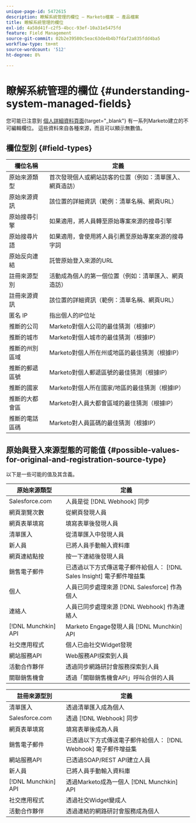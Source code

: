 ```yaml
---
unique-page-id: 5472615
description: 瞭解系統管理的欄位 — Marketo檔案 — 產品檔案
title: 瞭解系統管理的欄位
exl-id: 4a58d41f-c2f5-4bcc-93ef-10a31e5475fd
feature: Field Management
source-git-commit: 02b2e39580c5eac63de4b4b7fdaf2a835fdd4ba5
workflow-type: tm+mt
source-wordcount: '512'
ht-degree: 8%

---
```


# 瞭解系統管理的欄位 {#understanding-system-managed-fields}

您可能已注意到 [個人詳細資料頁面](/help/marketo/product-docs/core-marketo-concepts/smart-lists-and-static-lists/managing-people-in-smart-lists/using-the-person-detail-page.md){target="_blank"} 有一系列Marketo建立的不可編輯欄位。 這些資料來自各種來源，而且可以顯示無數值。

## 欄位型別 {#field-types}

| **欄位名稱** | **定義** |
|---|---|
| 原始來源類型 | 首次發現個人或網站訪客的位置（例如：清單匯入、網頁造訪） |
| 原始來源資訊 | 該位置的詳細資訊（範例：清單名稱、網頁URL） |
| 原始搜尋引擎 | 如果適用，將人員轉至原始專案來源的搜尋引擎 |
| 原始搜尋片語 | 如果適用，會使用將人員引薦至原始專案來源的搜尋字詞 |
| 原始反向連結 | 託管原始登入來源的URL |
| 註冊來源型別 | 活動成為個人的第一個位置（例如：清單匯入、網頁造訪） |
| 註冊來源資訊 | 該位置的詳細資訊（範例：清單名稱、網頁URL） |
| 匿名 IP | 指出個人的IP位址 |
| 推斷的公司 | Marketo對個人公司的最佳猜測（根據IP） |
| 推斷的城市 | Marketo對個人城市的最佳猜測（根據IP） |
| 推斷的州別區域 | Marketo對個人所在州或地區的最佳猜測（根據IP） |
| 推斷的郵遞區號 | Marketo對個人郵遞區號的最佳猜測（根據IP） |
| 推斷的國家 | Marketo對個人所在國家/地區的最佳猜測（根據IP） |
| 推斷的大都會區 | Marketo對人員大都會區域的最佳猜測（根據IP） |
| 推斷的電話區碼 | Marketo對人員區碼的最佳猜測（根據IP） |

## 原始與登入來源型態的可能值 {#possible-values-for-original-and-registration-source-type}

以下是一些可能的值及其含義。

| **原始來源類型** | **定義** |
|---|---|
| Salesforce.com | 人員是從 [!DNL Webhook] 同步 |
| 網頁瀏覽次數 | 從網頁發現人員 |
| 網頁表單填寫 | 填寫表單後發現人員 |
| 清單匯入 | 從清單匯入中發現人員 |
| 新人員 | 已將人員手動輸入資料庫 |
| 網頁連結點按 | 按一下連結後發現人員 |
| 銷售電子郵件 | 已透過以下方式傳送電子郵件給個人： [!DNL Sales Insight] 電子郵件增益集 |
| 個人 | 人員已同步處理來源 [!DNL Salesforce] 作為個人 |
| 連絡人 | 人員已同步處理來源 [!DNL Webhook] 作為連絡人 |
| [!DNL Munchkin] API | Marketo Engage發現人員 [!DNL Munchkin] API |
| 社交應用程式 | 個人已由社交Widget發現 |
| 網站服務API | Web服務API探索到人員 |
| 活動合作夥伴 | 透過同步網路研討會服務探索到人員 |
| 關聯銷售機會 | 透過「關聯銷售機會API」呼叫合併的人員 |

| **註冊來源型別** | **定義** |
|---|---|
| 清單匯入 | 透過清單匯入成為個人 |
| Salesforce.com | 透過 [!DNL Webhook] 同步 |
| 網頁表單填寫 | 填寫表單後成為人員 |
| 銷售電子郵件 | 已透過以下方式傳送電子郵件給個人： [!DNL Webhook] 電子郵件增益集 |
| 網站服務API | 已透過SOAP/REST API建立人員 |
| 新人員 | 已將人員手動輸入資料庫 |
| [!DNL Munchkin] API | 透過Marketo成為一個人 [!DNL Munchkin] API |
| 社交應用程式 | 透過社交Widget變成人 |
| 活動合作夥伴 | 透過連結的網路研討會服務成為個人 |
